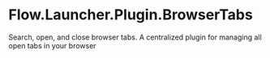 # Flow.Launcher.Plugin.BrowserTabs
Search, open, and close browser tabs. A centralized plugin for managing all open tabs in your browser
